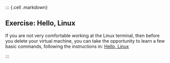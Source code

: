 
::: {.cell .markdown}

## Exercise: Hello, Linux


If you are not very comfortable working at the Linux terminal, then before you delete your virtual machine, you can take the opportunity to learn a few basic commands, following the instructions in: [Hello, Linux](https://teaching-on-testbeds.github.io/hello-linux/index-chi)

:::